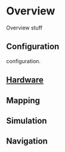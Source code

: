 # Overview

Overview stuff

## Configuration

configuration.

## [Hardware](./hardware/hardware.md)

## Mapping

## Simulation

## Navigation
